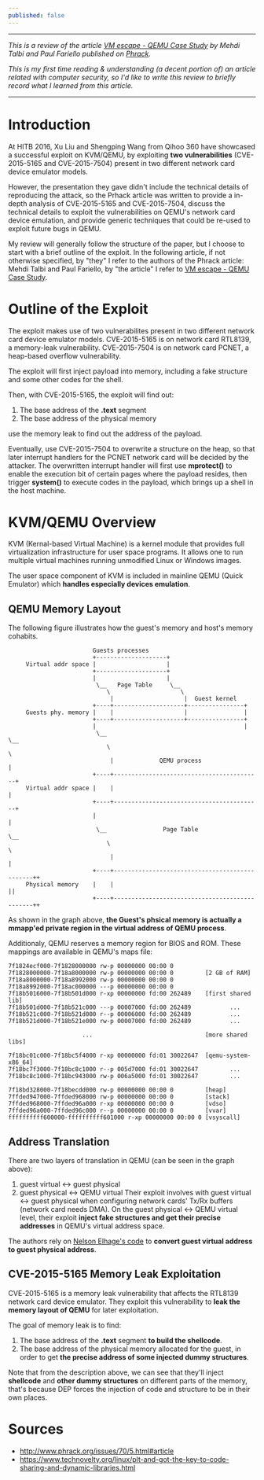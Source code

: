 ```yaml
---
published: false
---
```

---
*This is a review of the article [VM escape - QEMU Case Study](http://www.phrack.org/issues/70/5.html#article) by Mehdi Talbi and Paul Fariello published on [Phrack](http://www.phrack.org/).*

*This is my first time reading & understanding (a decent portion of) an article related with computer security, so I'd like to write this review to briefly record what I learned from this article.*

---
# Introduction
At HITB 2016, Xu Liu and Shengping Wang from Qihoo 360 have showcased a successful exploit on KVM/QEMU, by exploiting **two vulnerabilities** (CVE-2015-5165 and CVE-2015-7504) present in two different network card device emulator models. 

However, the presentation they gave didn't include the technical details of reproducing the attack, so the Prhack article was written to provide a in-depth analysis of CVE-2015-5165 and CVE-2015-7504, discuss the technical details to exploit the vulnerabilities on QEMU's network card device emulation, and provide generic techniques that could be re-used to exploit future bugs in QEMU.

My review will generally follow the structure of the paper, but I choose to start with a brief outline of the exploit. In the following article, if not otherwise specified, by "they" I refer to the authors of the Phrack article: Mehdi Talbi and Paul Fariello, by "the article" I refer to [VM escape - QEMU Case Study](http://www.phrack.org/issues/70/5.html#article).
# Outline of the Exploit
The exploit makes use of two vulnerabilites present in two different network card device emulator models. CVE-2015-5165 is on network card RTL8139, a memory-leak vulnerability. CVE-2015-7504 is on network card PCNET, a heap-based overflow vulnerability. 

The exploit will first inject payload into memory, including a fake structure and some other codes for the shell.

Then, with CVE-2015-5165, the exploit will find out:
1. The base address of the **.text** segment
2. The base address of the physical memory

use the memory leak to find out the address of the payload. 

Eventually, use CVE-2015-7504 to overwrite a structure on the heap, so that later interrupt handlers for the PCNET network card will be decided by the attacker. The overwritten interrupt handler will first use **mprotect()** to enable the execution bit of certain pages where the payload resides, then trigger **system()** to execute codes in the payload, which brings up a shell in the host machine.
# KVM/QEMU Overview
KVM (Kernal-based Virtual Machine) is a kernel module that provides full
virtualization infrastructure for user space programs. It allows one to run
multiple virtual machines running unmodified Linux or Windows images.

The user space component of KVM is included in mainline QEMU (Quick
Emulator) which **handles especially devices emulation**.
## QEMU Memory Layout
The following figure illustrates how the guest's memory and host's memory
cohabits.

							Guests processes
							+--------------------+
		 Virtual addr space |                    |
							+--------------------+
							|                    |
							 \__   Page Table     \__
								\                    \
								 |                    |  Guest kernel
							+----+--------------------+----------------+
		 Guests phy. memory |    |                    |                |
							+----+--------------------+----------------+
							|                                          |
							 \__                                        \__
								\                                          \
								 |             QEMU process                 |
							+----+------------------------------------------+
		 Virtual addr space |    |                                          |
							+----+------------------------------------------+
							|                                               |
							 \__                Page Table                   \__
								\                                               \
								 |                                               |
							+----+-----------------------------------------------++
		 Physical memory    |    |                                               ||
							+----+-----------------------------------------------++
                            
As shown in the graph above, **the Guest's phsical memory is actually a mmapp'ed private region in the virtual address of QEMU process**.
                            
Additionaly, QEMU reserves a memory region for BIOS and ROM. These mappings
are available in QEMU's maps file:

	7f1824ecf000-7f1828000000 rw-p 00000000 00:00 0
	7f1828000000-7f18a8000000 rw-p 00000000 00:00 0         [2 GB of RAM]
	7f18a8000000-7f18a8992000 rw-p 00000000 00:00 0
	7f18a8992000-7f18ac000000 ---p 00000000 00:00 0
	7f18b5016000-7f18b501d000 r-xp 00000000 fd:00 262489    [first shared lib]
	7f18b501d000-7f18b521c000 ---p 00007000 fd:00 262489           ...
	7f18b521c000-7f18b521d000 r--p 00006000 fd:00 262489           ...
	7f18b521d000-7f18b521e000 rw-p 00007000 fd:00 262489           ...

	                     ...                                [more shared libs]

	7f18bc01c000-7f18bc5f4000 r-xp 00000000 fd:01 30022647  [qemu-system-x86_64]
	7f18bc7f3000-7f18bc8c1000 r--p 005d7000 fd:01 30022647         ...
	7f18bc8c1000-7f18bc943000 rw-p 006a5000 fd:01 30022647         ...

	7f18bd328000-7f18becdd000 rw-p 00000000 00:00 0         [heap]
	7ffded947000-7ffded968000 rw-p 00000000 00:00 0         [stack]
	7ffded968000-7ffded96a000 r-xp 00000000 00:00 0         [vdso]
	7ffded96a000-7ffded96c000 r--p 00000000 00:00 0         [vvar]
	ffffffffff600000-ffffffffff601000 r-xp 00000000 00:00 0 [vsyscall]  
## Address Translation
There are two layers of translation in QEMU (can be seen in the graph above):
1. guest virtual <-> guest physical
2. guest physical <-> QEMU virtual 
Their exploit involves with guest virtual <-> guest physical when configuring network cards' Tx/Rx buffers (network card needs DMA). On the guest physical <-> QEMU virtual level, their exploit **inject fake structures and get their precise addresses** in QEMU's virtual address space. 

The authors rely on [Nelson Elhage's code](https://github.com/nelhage/virtunoid/blob/master/virtunoid.c) to **convert guest virtual address to guest physical address**.
## CVE-2015-5165 Memory Leak Exploitation
CVE-2015-5165 is a memory leak vulnerability that affects the RTL8139 network card device emulator. They exploit this vulnerability to **leak the memory layout of QEMU** for later exploitation. 

The goal of memory leak is to find:
1. The base address of the **.text** segment **to build the shellcode**.
2. The base address of the physical memory allocated for the guest, in order to get **the precise address of some injected dummy structures**.

Note that from the description above, we can see that they'll inject **shellcode** and **other dummy structures** on different parts of the memory, that's because DEP forces the injection of code and structure to be in their own places.  

# Sources
* http://www.phrack.org/issues/70/5.html#article
* https://www.technovelty.org/linux/plt-and-got-the-key-to-code-sharing-and-dynamic-libraries.html
